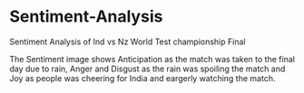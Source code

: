 # Sentiment-Analysis
Sentiment Analysis of Ind vs Nz World Test championship Final

The Sentiment image shows Anticipation as the match was taken to the final day due to rain, Anger and Disgust as the rain was spoiling the match and Joy as people was cheering for India and eargerly watching the match.
